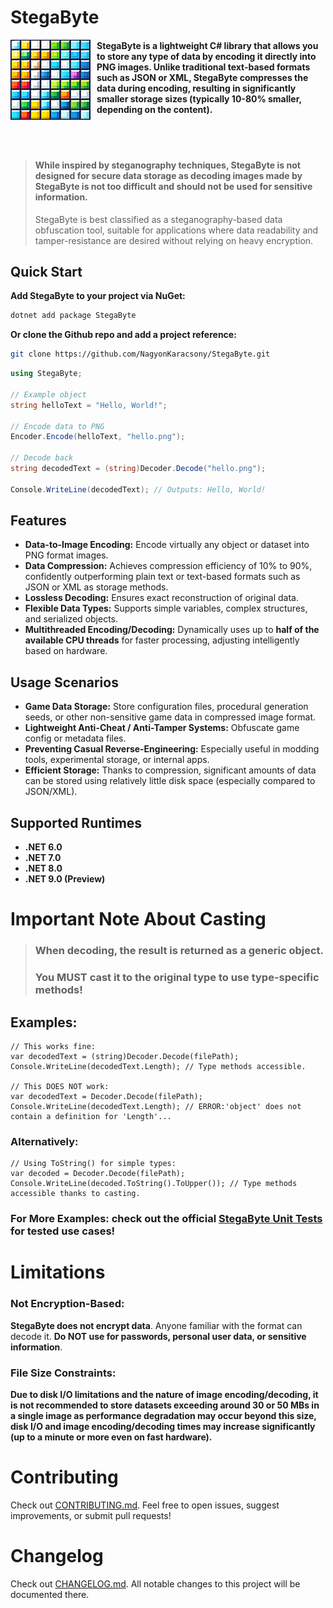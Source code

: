 # StegaByte
<img align="left" style="position: relative; z-index: 1; margin-right:10px;" src="./Src/StegaByte/Docs/icon.png">

#### StegaByte is a lightweight C# library that allows you to store any type of data by encoding it directly into PNG images. Unlike traditional text-based formats such as JSON or XML, StegaByte compresses the data during encoding, resulting in significantly smaller storage sizes (typically 10-80% smaller, depending on the content).
<br></br>

> #### While inspired by steganography techniques, StegaByte is not designed for secure data storage as decoding images made by StegaByte is not too difficult and should not be used for sensitive information.
> StegaByte is best classified as a steganography-based data obfuscation tool, suitable for applications where data readability and tamper-resistance are desired without relying on heavy encryption.

## Quick Start

**Add StegaByte to your project via NuGet:**
```Bash
dotnet add package StegaByte
```
**Or clone the Github repo and add a project reference:**
```Bash
git clone https://github.com/NagyonKaracsony/StegaByte.git
```

```csharp
using StegaByte;

// Example object
string helloText = "Hello, World!";

// Encode data to PNG
Encoder.Encode(helloText, "hello.png");

// Decode back
string decodedText = (string)Decoder.Decode("hello.png");

Console.WriteLine(decodedText); // Outputs: Hello, World!
```

## Features
- **Data-to-Image Encoding:** Encode virtually any object or dataset into PNG format images.
- **Data Compression:** Achieves compression efficiency of 10% to 90%, confidently outperforming plain text or text-based formats such as JSON or XML as storage methods.
- **Lossless Decoding:** Ensures exact reconstruction of original data.
- **Flexible Data Types:** Supports simple variables, complex structures, and serialized objects.
- **Multithreaded Encoding/Decoding:** Dynamically uses up to **half of the available CPU threads** for faster processing, adjusting intelligently based on hardware.

## Usage Scenarios
- **Game Data Storage:** Store configuration files, procedural generation seeds, or other non-sensitive game data in compressed image format.
- **Lightweight Anti-Cheat / Anti-Tamper Systems:** Obfuscate game config or metadata files.
- **Preventing Casual Reverse-Engineering:** Especially useful in modding tools, experimental storage, or internal apps.
- **Efficient Storage:** Thanks to compression, significant amounts of data can be stored using relatively little disk space (especially compared to JSON/XML).

## Supported Runtimes
- **.NET 6.0**
- **.NET 7.0**
- **.NET 8.0**
- **.NET 9.0 (Preview)**

# Important Note About Casting
> ### When decoding, the result is returned as a generic object.
> ### You MUST cast it to the original type to use type-specific methods!

## Examples:

```Csharp
// This works fine:
var decodedText = (string)Decoder.Decode(filePath);
Console.WriteLine(decodedText.Length); // Type methods accessible.

// This DOES NOT work:
var decodedText = Decoder.Decode(filePath);
Console.WriteLine(decodedText.Length); // ERROR:'object' does not contain a definition for 'Length'...
```

### Alternatively:

```Csharp
// Using ToString() for simple types:
var decoded = Decoder.Decode(filePath);
Console.WriteLine(decoded.ToString().ToUpper()); // Type methods accessible thanks to casting.
```

### For More Examples: check out the official [StegaByte Unit Tests](Src/Stegabyte.Tests/UnitTest1.cs) for tested use cases!

# Limitations
### Not Encryption-Based:
**StegaByte does not encrypt data**. Anyone familiar with the format can decode it. **Do NOT use for passwords, personal user data, or sensitive information**.
### File Size Constraints:
**Due to disk I/O limitations and the nature of image encoding/decoding, it is not recommended to store datasets exceeding around 30 or 50 MBs in a single image as performance degradation may occur beyond this size, disk I/O and image encoding/decoding times may increase significantly (up to a minute or more even on fast hardware).**

# Contributing
Check out [CONTRIBUTING.md](CONTRIBUTING.md). Feel free to open issues, suggest improvements, or submit pull requests!

# Changelog
Check out [CHANGELOG.md](CHANGELOG.md). All notable changes to this project will be documented there.